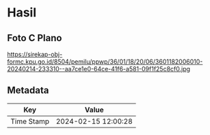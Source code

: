 # Hasil

## Foto C Plano

https://sirekap-obj-formc.kpu.go.id/8504/pemilu/ppwp/36/01/18/20/06/3601182006010-20240214-233310--aa7ce1e0-64ce-41f6-a581-09f1f25c8cf0.jpg


## Metadata

| Key        | Value               |
| ---------- | ------------------- |
| Time Stamp | 2024-02-15 12:00:28 |



